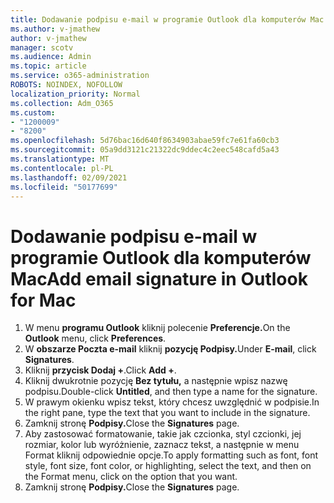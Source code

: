 ```yaml
---
title: Dodawanie podpisu e-mail w programie Outlook dla komputerów Mac
ms.author: v-jmathew
author: v-jmathew
manager: scotv
ms.audience: Admin
ms.topic: article
ms.service: o365-administration
ROBOTS: NOINDEX, NOFOLLOW
localization_priority: Normal
ms.collection: Adm_O365
ms.custom:
- "1200009"
- "8200"
ms.openlocfilehash: 5d76bac16d640f8634903abae59fc7e61fa60cb3
ms.sourcegitcommit: 05a9dd3121c21322dc9ddec4c2eec548cafd5a43
ms.translationtype: MT
ms.contentlocale: pl-PL
ms.lasthandoff: 02/09/2021
ms.locfileid: "50177699"
---
```

# <a name="add-email-signature-in-outlook-for-mac"></a><span data-ttu-id="4a23e-102">Dodawanie podpisu e-mail w programie Outlook dla komputerów Mac</span><span class="sxs-lookup"><span data-stu-id="4a23e-102">Add email signature in Outlook for Mac</span></span>

1. <span data-ttu-id="4a23e-103">W menu **programu Outlook** kliknij polecenie **Preferencje.**</span><span class="sxs-lookup"><span data-stu-id="4a23e-103">On the **Outlook** menu, click **Preferences**.</span></span>
2. <span data-ttu-id="4a23e-104">W **obszarze Poczta e-mail** kliknij **pozycję Podpisy.**</span><span class="sxs-lookup"><span data-stu-id="4a23e-104">Under **E-mail**, click **Signatures**.</span></span>
3. <span data-ttu-id="4a23e-105">Kliknij **przycisk Dodaj +**.</span><span class="sxs-lookup"><span data-stu-id="4a23e-105">Click **Add +**.</span></span>
4. <span data-ttu-id="4a23e-106">Kliknij dwukrotnie pozycję **Bez tytułu,** a następnie wpisz nazwę podpisu.</span><span class="sxs-lookup"><span data-stu-id="4a23e-106">Double-click **Untitled**, and then type a name for the signature.</span></span>
5. <span data-ttu-id="4a23e-107">W prawym okienku wpisz tekst, który chcesz uwzględnić w podpisie.</span><span class="sxs-lookup"><span data-stu-id="4a23e-107">In the right pane, type the text that you want to include in the signature.</span></span>
6. <span data-ttu-id="4a23e-108">Zamknij stronę **Podpisy.**</span><span class="sxs-lookup"><span data-stu-id="4a23e-108">Close the **Signatures** page.</span></span>
7. <span data-ttu-id="4a23e-109">Aby zastosować formatowanie, takie jak czcionka, styl czcionki, jej rozmiar, kolor lub wyróżnienie, zaznacz tekst, a następnie w menu Format kliknij odpowiednie opcje.</span><span class="sxs-lookup"><span data-stu-id="4a23e-109">To apply formatting such as font, font style, font size, font color, or highlighting, select the text, and then on the Format menu, click on the option that you want.</span></span>
8. <span data-ttu-id="4a23e-110">Zamknij stronę **Podpisy.**</span><span class="sxs-lookup"><span data-stu-id="4a23e-110">Close the **Signatures** page.</span></span>
